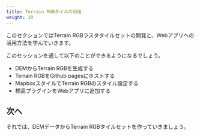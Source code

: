 ```yaml
---
title: Terrain RGBタイルの利用
weight: 30
---
```


このセクションではTerrain RGBラスタタイルセットの開発と、Webアプリへの活用方法を学んでいきます。

このセッションを通して以下のことができるようになるでしょう。

- DEMからTerrain RGBを生成する
- Terrain RGBをGithub pagesにホストする
- MapboxスタイルでTerrain RGBのスタイル設定する
- 標高プラグインをWebアプリに追加する

## 次へ

それでは、DEMデータからTerrain RGBタイルセットを作っていきましょう。